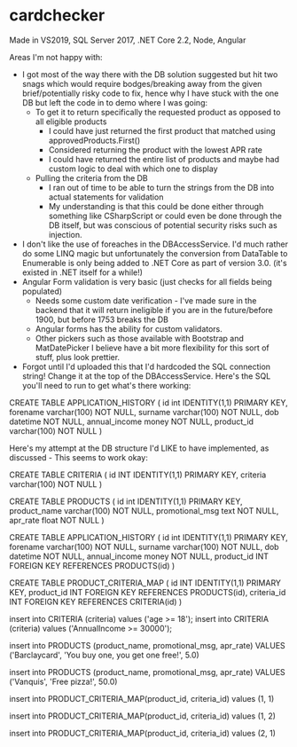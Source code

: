 # cardchecker

Made in VS2019, SQL Server 2017, .NET Core 2.2, Node, Angular

Areas I'm not happy with:
- I got most of the way there with the DB solution suggested but hit two snags which would require bodges/breaking away from the given brief/potentially risky code to fix, hence why I have stuck with the one DB but left the code in to demo where I was going:
  - To get it to return specifically the requested product as opposed to all eligible products
    - I could have just returned the first product that matched using approvedProducts.First()
    - Considered returning the product with the lowest APR rate
    - I could have returned the entire list of products and maybe had custom logic to deal with which one to display
  - Pulling the criteria from the DB
    - I ran out of time to be able to turn the strings from the DB into actual statements for validation
    - My understanding is that this could be done either through something like CSharpScript or could even be done through the DB itself, but was conscious of potential security risks such as injection.
- I don't like the use of foreaches in the DBAccessService. I'd much rather do some LINQ magic but unfortunately the conversion from DataTable to Enumerable is only being added to .NET Core as part of version 3.0. (it's existed in .NET itself for a while!)
- Angular Form validation is very basic (just checks for all fields being populated)
  - Needs some custom date verification - I've made sure in the backend that it will return ineligible if you are in the future/before 1900, but before 1753 breaks the DB
  - Angular forms has the ability for custom validators.
  - Other pickers such as those available with Bootstrap and MatDatePicker I believe have a bit more flexibility for this sort of stuff, plus look prettier.
- Forgot until I'd uploaded this that I'd hardcoded the SQL connection string! Change it at the top of the DBAccessService.
Here's the SQL you'll need to run to get what's there working:
 
CREATE TABLE APPLICATION_HISTORY (
    id int IDENTITY(1,1) PRIMARY KEY,
    forename varchar(100) NOT NULL, 
    surname varchar(100) NOT NULL,
    dob datetime NOT NULL,
    annual_income money NOT NULL,
    product_id varchar(100) NOT NULL
)

Here's my attempt at the DB structure I'd LIKE to have implemented, as discussed - This seems to work okay:

CREATE TABLE CRITERIA (
    id INT IDENTITY(1,1) PRIMARY KEY,
    criteria varchar(100) NOT NULL
)

CREATE TABLE PRODUCTS (
    id int IDENTITY(1,1) PRIMARY KEY,
    product_name varchar(100) NOT NULL,
    promotional_msg text NOT NULL,
    apr_rate float NOT NULL
)

CREATE TABLE APPLICATION_HISTORY (
    id int IDENTITY(1,1) PRIMARY KEY,
    forename varchar(100) NOT NULL, 
    surname varchar(100) NOT NULL,
    dob datetime NOT NULL,
    annual_income money NOT NULL,
    product_id INT FOREIGN KEY REFERENCES PRODUCTS(id)
)

CREATE TABLE PRODUCT_CRITERIA_MAP (
    id INT IDENTITY(1,1) PRIMARY KEY,
    product_id INT FOREIGN KEY REFERENCES PRODUCTS(id),
    criteria_id INT FOREIGN KEY REFERENCES CRITERIA(id)
)

insert into CRITERIA (criteria) values ('age >= 18');
insert into CRITERIA (criteria) values ('AnnualIncome >= 30000');

insert into PRODUCTS (product_name, promotional_msg, apr_rate)
VALUES ('Barclaycard', 'You buy one, you get one free!', 5.0)

insert into PRODUCTS (product_name, promotional_msg, apr_rate)
VALUES ('Vanquis', 'Free pizza!', 50.0)

insert into PRODUCT_CRITERIA_MAP(product_id, criteria_id)
values (1, 1)

insert into PRODUCT_CRITERIA_MAP(product_id, criteria_id)
values (1, 2)

insert into PRODUCT_CRITERIA_MAP(product_id, criteria_id)
values (2, 1)
